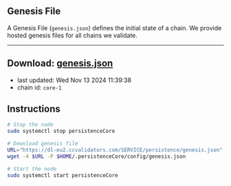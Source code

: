 ## Genesis File
A Genesis File (`genesis.json`) defines the initial state of a chain. We provide hosted genesis files for all chains we validate.

---
**Download: [genesis.json](https://dl-eu2.ccvalidators.com/SERVICE/persistence/genesis.json)**
---

- last updated: Wed Nov 13 2024 11:39:38
- chain id: `core-1`

## Instructions
```sh
# Stop the node
sudo systemctl stop persistenceCore

# Download genesis file
URL="https://dl-eu2.ccvalidators.com/SERVICE/persistence/genesis.json"
wget -4 $URL -P $HOME/.persistenceCore/config/genesis.json

# Start the node
sudo systemctl start persistenceCore
```
